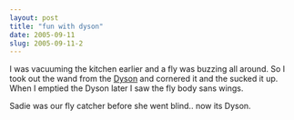 ```yaml
---
layout: post
title: "fun with dyson"
date: 2005-09-11
slug: 2005-09-11-2
---
```


I was vacuuming the kitchen earlier and a fly was buzzing all around.  So I took out the wand from the  [Dyson](http://www.dyson.com)  and cornered it and the sucked it up.  When I emptied the Dyson later I saw the fly body sans wings.

Sadie was our fly catcher before she went blind.. now its Dyson.
